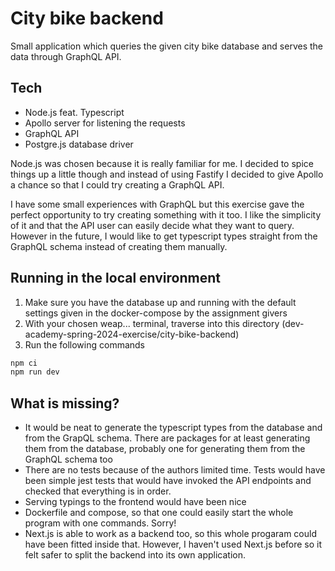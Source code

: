 # City bike backend

Small application which queries the given city bike database and serves
the data through GraphQL API.

## Tech

- Node.js feat. Typescript
- Apollo server for listening the requests
- GraphQL API
- Postgre.js database driver

Node.js was chosen because it is really familiar for me. I decided to spice things up a little though and instead of using Fastify I decided to give Apollo a chance so that I could try creating a GraphQL API.

I have some small experiences with GraphQL but this exercise gave the perfect opportunity to try creating something with it too. I like the simplicity of it
and that the API user can easily decide what they want to query. However in the future, I would like to get typescript types straight from the GraphQL schema instead of creating them manually.

## Running in the local environment

1. Make sure you have the database up and running with the default settings given in the docker-compose by the assignment givers
2. With your chosen weap... terminal, traverse into this directory (dev-academy-spring-2024-exercise/city-bike-backend)
3. Run the following commands

```bash
npm ci
npm run dev
```

## What is missing?

- It would be neat to generate the typescript types from the database and from the GrapQL schema. There are packages for at least generating them from the database, probably one for generating them from the GraphQL schema too
- There are no tests because of the authors limited time. Tests would have been simple jest tests that would have invoked the API endpoints and checked that everything is in order.
- Serving typings to the frontend would have been nice
- Dockerfile and compose, so that one could easily start the whole program with one commands. Sorry!
- Next.js is able to work as a backend too, so this whole progaram could have been fitted inside that. However, I haven't used Next.js before so it felt safer to split the backend into its own application.
